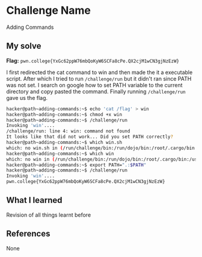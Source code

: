 # Challenge Name
Adding Commands

## My solve
**Flag:** `pwn.college{YxGc62ppW76mbQoKyW6SCFa8cPe.QX2cjM1wCN3gjNzEzW}`

I first redirected the cat command to win and then made the it a executable script. After which I tried to run `/challenge/run` but it didn't ran since PATH was not set. I search on google how to set PATH variable to the current directory and copy pasted the command. Finally running `/challenge/run` gave us the flag.
```bash
hacker@path~adding-commands:~$ echo 'cat /flag' > win
hacker@path~adding-commands:~$ chmod +x win
hacker@path~adding-commands:~$ /challenge/run
Invoking 'win'....
/challenge/run: line 4: win: command not found
It looks like that did not work... Did you set PATH correctly?
hacker@path~adding-commands:~$ which win.sh
which: no win.sh in (/run/challenge/bin:/run/dojo/bin:/root/.cargo/bin:/usr/local/sbin:/usr/local/bin:/usr/sbin:/usr/bin:/sbin:/bin)
hacker@path~adding-commands:~$ which win
which: no win in (/run/challenge/bin:/run/dojo/bin:/root/.cargo/bin:/usr/local/sbin:/usr/local/bin:/usr/sbin:/usr/bin:/sbin:/bin)
hacker@path~adding-commands:~$ export PATH=".:$PATH"
hacker@path~adding-commands:~$ /challenge/run
Invoking 'win'....
pwn.college{YxGc62ppW76mbQoKyW6SCFa8cPe.QX2cjM1wCN3gjNzEzW}
```

## What I learned
Revision of all things learnt before

## References 
None